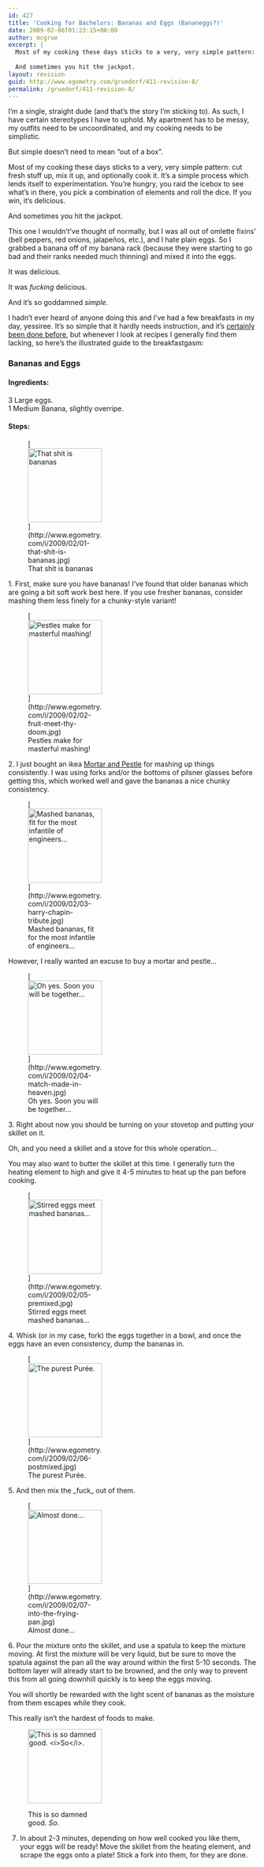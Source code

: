 ```yaml
---
id: 427
title: 'Cooking for Bachelors: Bananas and Eggs (Bananeggs?)'
date: 2009-02-06T01:23:15+00:00
author: mcgrue
excerpt: |
  Most of my cooking these days sticks to a very, very simple pattern: cut fresh stuff up, mix it up, and optionally cook it.  It's a simple process which lends itself to experimentation.  You're hungry, you raid the icebox to see what's in there, you pick a combination of elements and roll the dice.  If you win, it's delicious.
  
  And sometimes you hit the jackpot.
layout: revision
guid: http://www.egometry.com/gruedorf/411-revision-8/
permalink: /gruedorf/411-revision-8/
---
```

I&#8217;m a single, straight dude (and that&#8217;s the story I&#8217;m sticking to). As such, I have certain stereotypes I have to uphold. My apartment has to be messy, my outfits need to be uncoordinated, and my cooking needs to be simplistic.

But simple doesn&#8217;t need to mean &#8220;out of a box&#8221;.

Most of my cooking these days sticks to a very, very simple pattern: cut fresh stuff up, mix it up, and optionally cook it. It&#8217;s a simple process which lends itself to experimentation. You&#8217;re hungry, you raid the icebox to see what&#8217;s in there, you pick a combination of elements and roll the dice. If you win, it&#8217;s delicious.

And sometimes you hit the jackpot.

This one I wouldn&#8217;t&#8217;ve thought of normally, but I was all out of omlette fixins&#8217; (bell peppers, red onions, jalapeños, etc.), and I hate plain eggs. So I grabbed a banana off of my banana rack (because they were starting to go bad and their ranks needed much thinning) and mixed it into the eggs.

It was delicious.

It was _fucking_ delicious.

And it&#8217;s so goddamned _simple_.

I hadn&#8217;t ever heard of anyone doing this and I&#8217;ve had a few breakfasts in my day, yessiree. It&#8217;s so simple that it hardly needs instruction, and it&#8217;s [certainly been done before](http://www.mrbreakfast.com/superdisplay.asp?recipeid=1654), but whenever I look at recipes I generally find them lacking, so here&#8217;s the illustrated guide to the breakfastgasm:

### Bananas and Eggs

#### Ingredients:

3 Large eggs.  
1 Medium Banana, slightly overripe.

#### Steps:

<figure id="attachment_415" style="width: 150px" class="wp-caption alignleft">[<img src="http://www.egometry.com/i/2009/02/01-that-shit-is-bananas-150x150.jpg" alt="That shit is bananas" title="01-that-shit-is-bananas" width="150" height="150" class="size-thumbnail wp-image-415" />](http://www.egometry.com/i/2009/02/01-that-shit-is-bananas.jpg)<figcaption class="wp-caption-text">That shit is bananas</figcaption></figure>  
1. First, make sure you have bananas! I&#8217;ve found that older bananas which are going a bit soft work best here. If you use fresher bananas, consider mashing them less finely for a chunky-style variant!

<figure id="attachment_416" style="width: 150px" class="wp-caption alignright">[<img src="http://www.egometry.com/i/2009/02/02-fruit-meet-thy-doom-150x150.jpg" alt="Pestles make for masterful mashing!" title="02-fruit-meet-thy-doom" width="150" height="150" class="size-thumbnail wp-image-416" />](http://www.egometry.com/i/2009/02/02-fruit-meet-thy-doom.jpg)<figcaption class="wp-caption-text">Pestles make for masterful mashing!</figcaption></figure>  
2. I just bought an ikea <a href=http://en.wikipedia.org/wiki/Mortar\_and\_pestle>Mortar and Pestle</a> for mashing up things consistently. I was using forks and/or the bottoms of pilsner glasses before getting this, which worked well and gave the bananas a nice chunky consistency.  
<figure id="attachment_417" style="width: 150px" class="wp-caption alignleft">[<img src="http://www.egometry.com/i/2009/02/03-harry-chapin-tribute-150x150.jpg" alt="Mashed bananas, fit for the most infantile of engineers..." title="03-harry-chapin-tribute" width="150" height="150" class="size-thumbnail wp-image-417" />](http://www.egometry.com/i/2009/02/03-harry-chapin-tribute.jpg)<figcaption class="wp-caption-text">Mashed bananas, fit for the most infantile of engineers...</figcaption></figure>  
However, I really wanted an excuse to buy a mortar and pestle&#8230;

<figure id="attachment_418" style="width: 150px" class="wp-caption alignright">[<img src="http://www.egometry.com/i/2009/02/04-match-made-in-heaven-150x150.jpg" alt="Oh yes.  Soon you will be together..." title="04-match-made-in-heaven" width="150" height="150" class="size-thumbnail wp-image-418" />](http://www.egometry.com/i/2009/02/04-match-made-in-heaven.jpg)<figcaption class="wp-caption-text">Oh yes. Soon you will be together...</figcaption></figure>  
3. Right about now you should be turning on your stovetop and putting your skillet on it.

Oh, and you need a skillet and a stove for this whole operation&#8230;

You may also want to butter the skillet at this time. I generally turn the heating element to high and give it 4-5 minutes to heat up the pan before cooking.

<figure id="attachment_419" style="width: 150px" class="wp-caption alignright">[<img src="http://www.egometry.com/i/2009/02/05-premixed-150x150.jpg" alt="Stirred eggs meet mashed bananas..." title="05-premixed" width="150" height="150" class="size-thumbnail wp-image-419" />](http://www.egometry.com/i/2009/02/05-premixed.jpg)<figcaption class="wp-caption-text">Stirred eggs meet mashed bananas...</figcaption></figure>  
4. Whisk (or in my case, fork) the eggs together in a bowl, and once the eggs have an even consistency, dump the bananas in.

<figure id="attachment_420" style="width: 150px" class="wp-caption alignleft">[<img src="http://www.egometry.com/i/2009/02/06-postmixed-150x150.jpg" alt="The purest Purée." title="06-postmixed" width="150" height="150" class="size-thumbnail wp-image-420" />](http://www.egometry.com/i/2009/02/06-postmixed.jpg)<figcaption class="wp-caption-text">The purest Purée.</figcaption></figure>  
5. And then mix the _fuck_ out of them.

<figure id="attachment_421" style="width: 150px" class="wp-caption alignright">[<img src="http://www.egometry.com/i/2009/02/07-into-the-frying-pan-150x150.jpg" alt="Almost done..." title="07-into-the-frying-pan" width="150" height="150" class="size-thumbnail wp-image-421" />](http://www.egometry.com/i/2009/02/07-into-the-frying-pan.jpg)<figcaption class="wp-caption-text">Almost done...</figcaption></figure>  
6. Pour the mixture onto the skillet, and use a spatula to keep the mixture moving. At first the mixture will be very liquid, but be sure to move the spatula against the pan all the way around within the first 5-10 seconds. The bottom layer will already start to be browned, and the only way to prevent this from all going downhill quickly is to keep the eggs moving.

You will shortly be rewarded with the light scent of bananas as the moisture from them escapes while they cook.

This really isn&#8217;t the hardest of foods to make. <figure id="attachment_422" style="width: 150px" class="wp-caption alignright">

[<img src="http://www.egometry.com/i/2009/02/08-omnomnom-150x150.jpg" alt="This is so damned good.  <i>So</i>." title="08-omnomnom" width="150" height="150" class="size-thumbnail wp-image-422" />](http://www.egometry.com/i/2009/02/08-omnomnom.jpg)<figcaption class="wp-caption-text">This is so damned good. _So_.</figcaption></figure> 

7. In about 2-3 minutes, depending on how well cooked you like them, your eggs will be ready! Move the skillet from the heating element, and scrape the eggs onto a plate! Stick a fork into them, for they are done.
